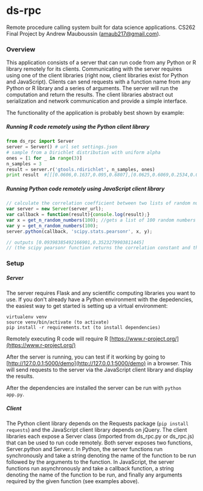 # ds-rpc
Remote procedure calling system built for data science applications. CS262 Final Project by Andrew Mauboussin (amaub217@gmail.com).

### Overview

This application consists of a server that can run code from any Python or R library remotely for its clients. Communicating with the server requires using one of the client libraries (right now, client libraries exist for Python and JavaScript). Clients can send requests with a function name from any Python or R library and a series of arguments. The server will run the computation and return the results. The client libraries abstract out serialization and network communication and provide a simple interface. 

The functionality of the application is probably best shown by example:

##### Running R code remotely using the Python client library
```python
from ds_rpc import Server
server = Server() # url set settings.json
# sample from a Dirichlet distribution with uniform alpha
ones = [1 for _ in range(3)]
n_samples = 3
result = server.r('gtools.rdirichlet', n_samples, ones)
print result  #[[[0.0606,0.1637,0.095,0.6807],[0.0625,0.6069,0.2534,0.0773],[0.2252,0.2347,0.0306,0.5095]]]
```

##### Running Python code remotely using JavaScript client library
```javascript
// calculate the correlation coefficient between two lists of random numbers
var server = new Server(server_url);
var callback = function(result){console.log(result);}
var x = get_n_random_numbers(100); //gets a list of 100 random numbers between 0 and 1
var y = get_n_random_numbers(100);
server.python(callback, 'scipy.stats.pearsonr', x, y);

// outputs [0.09398385492166901,0.3523279903811445]
// (the scipy pearsonr function returns the correlation constant and the p value)
```

### Setup

##### Server

The server requires Flask and any scientific computing libraries you want to use. If you don't already have a Python environment with the depedencies, the easiest way to get started is setting up a virtual environment:

```
virtualenv venv
source venv/bin/activate (to activate)
pip install -r requirements.txt (to install dependencies)
```

Remotely executing R code will require R [https://www.r-project.org/](https://www.r-project.org/)

After the server is running, you can test if it working by going to [http://127.0.0.1:5000/demo](http://127.0.0.1:5000/demo) in a browser. This will  send requests to the server via the JavaScript client library and display the results. 

After the dependencies are installed the server can be run with `python app.py`.

##### Client

The Python client library depends on the Requests package (`pip install requests`) and the JavaScript client library depends on jQuery.
The client libraries each expose a Server class (imported from ds_rpc.py or ds_rpc.js) that can be used to run code remotely. Both server exposes two functions, Server.python and Server.r. In Python, the server functions run synchronously and take a string denoting the name of the function to be run followed by the arguments to the function. In JavaScript, the server functions run asynchronously and take a callback function, a string denoting the name of the function to be run, and finally any arguments required by the given function (see examples above). 




